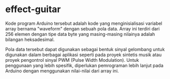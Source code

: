 # effect-guitar
Kode program Arduino tersebut adalah kode yang menginisialisasi variabel array bernama "waveform" dengan sebuah pola data. Array ini terdiri dari 256 elemen dengan tipe data byte yang masing-masing nilainya adalah bilangan heksadesimal.

Pola data tersebut dapat digunakan sebagai bentuk sinyal gelombang untuk digunakan dalam berbagai aplikasi seperti pada proyek sintetis musik atau proyek pengontrol sinyal PWM (Pulse Width Modulation). Untuk penggunaan yang lebih spesifik, diperlukan pemrograman lebih lanjut pada Arduino dengan menggunakan nilai-nilai dari array ini.
